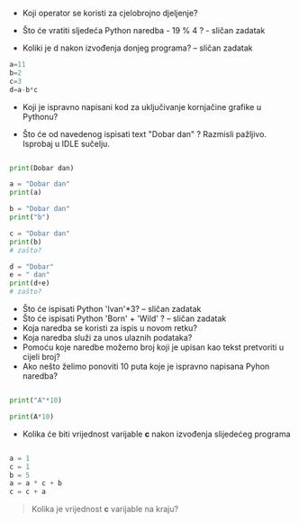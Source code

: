 * Koji operator se koristi za cjelobrojno djeljenje?

* Što će vratiti sljedeća Python naredba - 19 % 4 ? - sličan zadatak

* Koliki je d nakon izvođenja donjeg programa? – sličan zadatak

``` python 
a=11
b=2
c=3
d=a-b*c
```

* Koji je ispravno napisani kod za uključivanje kornjačine grafike u
Pythonu?

* Što će od navedenog ispisati text "Dobar dan" ? Razmisli pažljivo. Isprobaj u IDLE sučelju.

``` python

print(Dobar dan)

a = "Dobar dan"
print(a)

b = "Dobar dan"
print("b")

c = "Dobar dan"
print(b)
# zašto? 

d = "Dobar"
e = " dan"
print(d+e)
# zašto?

```

* Što će ispisati Python 'Ivan'*3? – sličan zadatak
* Što će ispisati Python 'Born' + 'Wild' ? – sličan zadatak
* Koja naredba se koristi za ispis u novom retku?
* Koja naredba služi za unos ulaznih podataka?
* Pomoću koje naredbe možemo broj koji je upisan kao tekst pretvoriti u
cijeli broj?
* Ako nešto želimo ponoviti 10 puta koje je ispravno napisana Pyhon
naredba?

``` python 

print("A"*10)

print(A*10)

```

* Kolika će biti vrijednost varijable **c** nakon izvođenja slijedećeg programa

``` python 

a = 1
c = 1
b = 5
a = a * c + b
c = c + a

```

> Kolika je vrijednost **c** varijable na kraju?